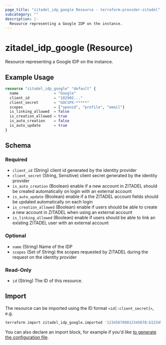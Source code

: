 ```yaml
---
page_title: "zitadel_idp_google Resource - terraform-provider-zitadel"
subcategory: ""
description: |-
  Resource representing a Google IDP on the instance.
---
```


# zitadel_idp_google (Resource)

Resource representing a Google IDP on the instance.

## Example Usage

```terraform
resource "zitadel_idp_google" "default" {
  name                = "Google"
  client_id           = "182902..."
  client_secret       = "GOCSPX-*****"
  scopes              = ["openid", "profile", "email"]
  is_linking_allowed  = false
  is_creation_allowed = true
  is_auto_creation    = false
  is_auto_update      = true
}
```

<!-- schema generated by tfplugindocs -->
## Schema

### Required

- `client_id` (String) client id generated by the identity provider
- `client_secret` (String, Sensitive) client secret generated by the identity provider
- `is_auto_creation` (Boolean) enable if a new account in ZITADEL should be created automatically on login with an external account
- `is_auto_update` (Boolean) enable if a the ZITADEL account fields should be updated automatically on each login
- `is_creation_allowed` (Boolean) enable if users should be able to create a new account in ZITADEL when using an external account
- `is_linking_allowed` (Boolean) enable if users should be able to link an existing ZITADEL user with an external account

### Optional

- `name` (String) Name of the IDP
- `scopes` (Set of String) the scopes requested by ZITADEL during the request on the identity provider

### Read-Only

- `id` (String) The ID of this resource.

## Import

The resource can be imported using the ID format `<id[:client_secret]>`, e.g.

```bash
terraform import zitadel_idp_google.imported '123456789012345678:G1234567890123'
```

You can also declare an import block, for example if you'd like [to generate the configuration file](https://developer.hashicorp.com/terraform/language/import/generating-configuration).
